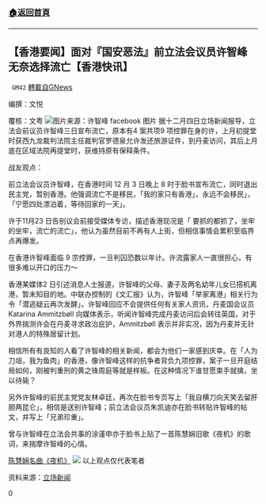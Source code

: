 ###  [:house:返回首頁](https://github.com/ourhimalayas/txt)
---

## 【香港要闻】面对『国安恶法』前立法会议员许智峰 无奈选择流亡【香港快讯】
` GM42` [轉載自GNews](https://gnews.org/zh-hans/615708/)

编撰：文悦

覆核：文粤
![]()![](https://gnews-media-offload.s3.amazonaws.com/wp-content/uploads/2020/12/04022018/Untitled-1-23_u6ZRF_1200x0.png)图片来源：许智峰 facebook 图片
据十二月四日立场新闻报导，立法会前议员许智峰三日宣布流亡，原本有4 案共项9 项控罪在身的许，上月初提堂时获西九龙裁判法院主任裁判官罗德泉允许发还旅游证件，到丹麦访问，其后上月底在区域法院再提堂时，获维持原有保释条件。

战友观点：

前立法会议员许智峰，在香港时间 12 月 3 日晚上 8 时于脸书宣布流亡，同时退出民主党，暂别香港。他强调流亡不是移民，「我的家只有香港」，永远不会移民」，「宁愿四处漂泊着，等待回家的一天」。

许于11月23 日告别议会前接受媒体专访，描述香港现况是「 要抓的都抓了，坐牢的坐牢，流亡的流亡」，他认为虽然目前不再有人上街，但相信事情会累积至临界点再爆发。

在香港许智峰面临 9 宗控罪，一旦判囚恐数以年计。许流露家人一直很担心，有很多难以开口的压力～

香港某媒体2 日引述消息人士报道，许智峰的父母、妻子及两名幼年儿女已搭机离港，暂未知目的地。中联办控制的《文汇报》认为，许智峰「举家离港」相关行为令「潜逃疑云再次发酵」。许智峰回应不会提供任何有关家人资讯，丹麦国会议员Katarina Ammitzbøll 向媒体表示，听闻许智峰完成丹麦访问后会转往英国，对于外界揣测许会在丹麦寻求政治庇护，Ammitzbøll 表示并非实况，因为丹麦并无针对港人的特殊居留计划。

相信所有有良知的人看了许智峰的相关新闻，都会为他们一家感到庆幸。在「人为刀俎，我为鱼肉」的香港，像许智峰这样的抗争者背负九项控罪，案子一旦开庭结局如何，刚被判重刑的黄之锋周庭等就是样板。在这种情况下谁甘愿束手就擒，坐以待毙？

另外许智峰的前民主党党友林卓廷，再次在脸书专页写上「我自横刀向天笑去留肝胆两昆仑」，相信是送别许智峰；前立法会议员朱凯迪亦在脸书转贴许智峰的帖文，并写上「兄弟珍重」。

曾与许智峰在立法会共事的涂谨申亦于脸书上贴了一首陈慧娴旧歌《夜机》的歌词，来揣摩许智峰的心情。

[陈慧娴名曲《夜机》](https://youtu.be/oLCHgT4gyjg)
![]()![](https://gnews-media-offload.s3.amazonaws.com/wp-content/uploads/2020/12/04022011/%E9%99%B3%E6%85%A7%E5%AB%BB%E5%90%8D%E6%9B%B2%E3%80%8A%E5%A4%9C%E6%A9%9F%E3%80%8B.jpg)
以上观点仅代表笔者

资料来源：[立场新闻](https://www.thestandnews.com/politics/%E8%A8%B1%E6%99%BA%E5%B3%AF%E6%B5%81%E4%BA%A1-%E4%BF%9D%E5%AE%89%E5%B1%80-%E7%B5%95%E4%B8%8D%E7%B8%B1%E5%AE%B9%E7%BD%AA%E7%8A%AF%E9%80%83%E9%81%BF%E6%B3%95%E5%BE%8B%E8%B2%AC%E4%BB%BB-%E6%9C%83%E8%B7%9F%E9%80%B2%E7%B7%9D%E6%8B%BF%E6%AD%B8%E6%A1%88/)

0
